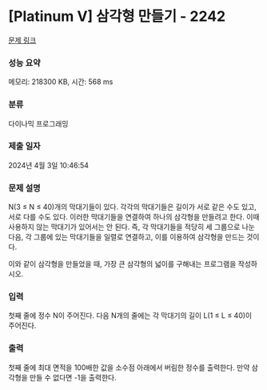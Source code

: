 # [Platinum V] 삼각형 만들기 - 2242 

[문제 링크](https://www.acmicpc.net/problem/2242) 

### 성능 요약

메모리: 218300 KB, 시간: 568 ms

### 분류

다이나믹 프로그래밍

### 제출 일자

2024년 4월 3일 10:46:54

### 문제 설명

<p>N(3 ≤ N ≤ 40)개의 막대기들이 있다. 각각의 막대기들은 길이가 서로 같은 수도 있고, 서로 다를 수도 있다. 이러한 막대기들을 연결하여 하나의 삼각형을 만들려고 한다. 이때 사용하지 않는 막대기가 있어서는 안 된다. 즉, 각 막대기들을 적당히 세 그룹으로 나눈 다음, 각 그룹에 있는 막대기들을 일렬로 연결하고, 이를 이용하여 삼각형을 만드는 것이다.</p>

<p>이와 같이 삼각형을 만들었을 때, 가장 큰 삼각형의 넓이를 구해내는 프로그램을 작성하시오.</p>

### 입력 

 <p>첫째 줄에 정수 N이 주어진다. 다음 N개의 줄에는 각 막대기의 길이 L(1 ≤ L ≤ 40)이 주어진다.</p>

### 출력 

 <p>첫째 줄에 최대 면적을 100배한 값을 소수점 아래에서 버림한 정수를 출력한다. 만약 삼각형을 만들 수 없다면 -1을 출력한다.</p>

